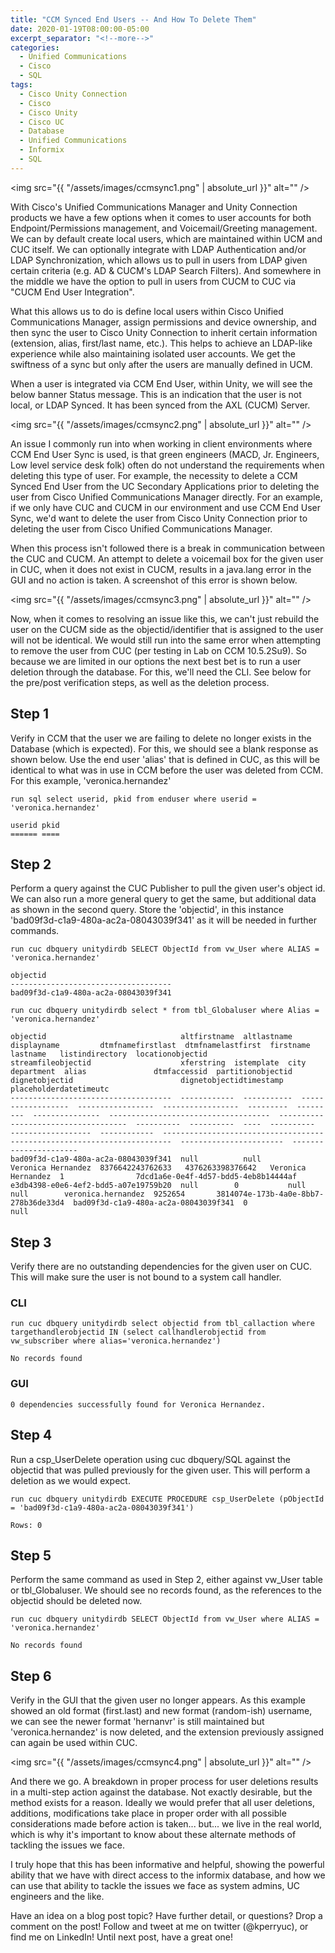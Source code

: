 ```yaml
---
title: "CCM Synced End Users -- And How To Delete Them"
date: 2020-01-19T08:00:00-05:00
excerpt_separator: "<!--more-->"
categories:
  - Unified Communications
  - Cisco
  - SQL
tags:
  - Cisco Unity Connection
  - Cisco
  - Cisco Unity
  - Cisco UC
  - Database
  - Unified Communications
  - Informix
  - SQL
---
```


<span class="image fit"><img src="{{ "/assets/images/ccmsync1.png" | absolute_url }}" alt="" /></span>

With Cisco's Unified Communications Manager and Unity Connection products we have a few options when it comes to user accounts for both Endpoint/Permissions management, and Voicemail/Greeting management. We can by default create local users, which are maintained within UCM and CUC itself. We can optionally integrate with LDAP Authentication and/or LDAP Synchronization, which allows us to pull in users from LDAP given certain criteria (e.g. AD & CUCM's LDAP Search Filters). And somewhere in the middle we have the option to pull in users from CUCM to CUC via "CUCM End User Integration".

<!--more-->

What this allows us to do is define local users within Cisco Unified Communications Manager, assign permissions and device ownership, and then sync the user to Cisco Unity Connection to inherit certain information (extension, alias, first/last name, etc.). This helps to achieve an LDAP-like experience while also maintaining isolated user accounts. We get the swiftness of a sync but only after the users are manually defined in UCM.

When a user is integrated via CCM End User, within Unity, we will see the below banner Status message. This is an indication that the user is not local, or LDAP Synced. It has been synced from the AXL (CUCM) Server.

<span class="image fit"><img src="{{ "/assets/images/ccmsync2.png" | absolute_url }}" alt="" /></span>

An issue I commonly run into when working in client environments where CCM End User Sync is used, is that green engineers (MACD, Jr. Engineers, Low level service desk folk) often do not understand the requirements when deleting this type of user. For example, the necessity to delete a CCM Synced End User from the UC Secondary Applications prior to deleting the user from Cisco Unified Communications Manager directly. For an example, if we only have CUC and CUCM in our environment and use CCM End User Sync, we'd want to delete the user from Cisco Unity Connection prior to deleting the user from Cisco Unified Communications Manager.

When this process isn't followed there is a break in communication between the CUC and CUCM. An attempt to delete a voicemail box for the given user in CUC, when it does not exist in CUCM, results in a java.lang error in the GUI and no action is taken. A screenshot of this error is shown below.

<span class="image fit"><img src="{{ "/assets/images/ccmsync3.png" | absolute_url }}" alt="" /></span>

Now, when it comes to resolving an issue like this, we can't just rebuild the user on the CUCM side as the objectid/identifier that is assigned to the user will not be identical. We would still run into the same error when attempting to remove the user from CUC (per testing in Lab on CCM 10.5.2Su9). So because we are limited in our options the next best bet is to run a user deletion through the database. For this, we'll need the CLI. See below for the pre/post verification steps, as well as the deletion process.

## Step 1

Verify in CCM that the user we are failing to delete no longer exists in the Database (which is expected). For this, we should see a blank response as shown below. Use the end user 'alias' that is defined in CUC, as this will be identical to what was in use in CCM before the user was deleted from CCM. For this example, 'veronica.hernandez'

```text
run sql select userid, pkid from enduser where userid = 'veronica.hernandez'

userid pkid 
====== ====

```

## Step 2

Perform a query against the CUC Publisher to pull the given user's object id. We can also run a more general query to get the same, but additional data as shown in the second query. Store the 'objectid', in this instance 'bad09f3d-c1a9-480a-ac2a-08043039f341' as it will be needed in further commands.

```text
run cuc dbquery unitydirdb SELECT ObjectId from vw_User where ALIAS = 'veronica.hernandez'

objectid
------------------------------------
bad09f3d-c1a9-480a-ac2a-08043039f341
```

```text
run cuc dbquery unitydirdb select * from tbl_Globaluser where Alias = 'veronica.hernandez'

objectid                              altfirstname  altlastname  displayname         dtmfnamefirstlast  dtmfnamelastfirst  firstname  lastname   listindirectory  locationobjectid                      streamfileobjectid                    xferstring  istemplate  city  department  alias               dtmfaccessid  partitionobjectid                     dignetobjectid                        dignetobjectidtimestamp  placeholderdatetimeutc
------------------------------------  ------------  -----------  ------------------  -----------------  -----------------  ---------  ---------  ---------------  ------------------------------------  ------------------------------------  ----------  ----------  ----  ----------  ------------------  ------------  ------------------------------------  ------------------------------------  -----------------------  ----------------------
bad09f3d-c1a9-480a-ac2a-08043039f341  null          null         Veronica Hernandez  8376642243762633   4376263398376642   Veronica   Hernandez  1                7dcd1a6e-0e4f-4d57-bdd5-4eb8b14444af  e3db4398-e0e6-4ef2-bdd5-a07e19759b20  null        0           null  null        veronica.hernandez  9252654       3814074e-173b-4a0e-8bb7-278b36de33d4  bad09f3d-c1a9-480a-ac2a-08043039f341  0                        null
```

## Step 3

Verify there are no outstanding dependencies for the given user on CUC. This will make sure the user is not bound to a system call handler.

### CLI

```text
run cuc dbquery unitydirdb select objectid from tbl_callaction where targethandlerobjectid IN (select callhandlerobjectid from vw_subscriber where alias='veronica.hernandez')

No records found
```

### GUI

```text
0 dependencies successfully found for Veronica Hernandez.
```

## Step 4

Run a csp_UserDelete operation using cuc dbquery/SQL against the objectid that was pulled previously for the given user. This will perform a deletion as we would expect.

```text
run cuc dbquery unitydirdb EXECUTE PROCEDURE csp_UserDelete (pObjectId = 'bad09f3d-c1a9-480a-ac2a-08043039f341')

Rows: 0
```

## Step 5

Perform the same command as used in Step 2, either against vw_User table or tbl_Globaluser. We should see no records found, as the references to the objectid should be deleted now.

```text
run cuc dbquery unitydirdb SELECT ObjectId from vw_User where ALIAS = 'veronica.hernandez'

No records found
```

## Step 6

Verify in the GUI that the given user no longer appears.  As this example showed an old format (first.last) and new format (random-ish) username, we can see the newer format 'hernanvr' is still maintained but 'veronica.hernandez' is now deleted, and the extension previously assigned can again be used within CUC.

<span class="image fit"><img src="{{ "/assets/images/ccmsync4.png" | absolute_url }}" alt="" /></span>

And there we go. A breakdown in proper process for user deletions results in a multi-step action against the database. Not exactly desirable, but the method exists for a reason. Ideally we would prefer that all user deletions, additions, modifications take place in proper order with all possible considerations made before action is taken... but... we live in the real world, which is why it's important to know about these alternate methods of tackling the issues we face.

I truly hope that this has been informative and helpful, showing the powerful ability that we have with direct access to the informix database, and how we can use that ability to tackle the issues we face as system admins, UC engineers and the like.

Have an idea on a blog post topic? Have further detail, or questions? Drop a comment on the post! Follow and tweet at me on twitter (@kperryuc), or find me on LinkedIn! Until next post, have a great one!
